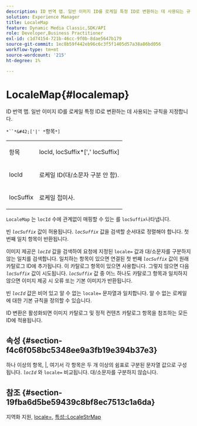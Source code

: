 ```yaml
---
description: ID 번역 맵. 일반 이미지 ID를 로케일 특정 ID로 변환하는 데 사용되는 규칙을 지정합니다.
solution: Experience Manager
title: LocaleMap
feature: Dynamic Media Classic,SDK/API
role: Developer,Business Practitioner
exl-id: c1d74154-721b-46cc-9f0b-8dae5647b179
source-git-commit: 1ec8b59f442eb96c6c3f5f1405d57a38a86bd056
workflow-type: tm+mt
source-wordcount: '215'
ht-degree: 1%

---
```


# LocaleMap{#localemap}

ID 번역 맵. 일반 이미지 ID를 로케일 특정 ID로 변환하는 데 사용되는 규칙을 지정합니다.

`*``*&#42;['|' *`항목`*]`

<table id="simpletable_A6DD1A28F8ED4178A8ADDB2F3AEFC402"> 
 <tr class="strow"> 
  <td class="stentry"> <p><span class="varname"> 항목</span> </p></td> 
  <td class="stentry"> <p><span class="varname"> locId</span>, <span class="varname"> locSuffix</span>*[','<span class="varname"> locSuffix</span>] </p></td> 
 </tr> 
 <tr class="strow"> 
  <td class="stentry"> <p><span class="varname"> locId</span> </p></td> 
  <td class="stentry"> <p>로케일 ID(대/소문자 구분 안 함). </p></td> 
 </tr> 
 <tr class="strow"> 
  <td class="stentry"> <p><span class="varname"> locSuffix</span> </p></td> 
  <td class="stentry"> <p>로케일 접미사. </p></td> 
 </tr> 
</table>

`LocaleMap` 는  `locId` 수에 관계없이 매핑할 수 있는 를  `locSuffix`나타냅니다.

빈 *`locSuffix`* 값이 허용됩니다. *`locSuffix`* 값을 검색할 순서대로 정렬해야 합니다. 첫 번째 일치 항목이 반환됩니다.

이미지 제공은 *`locId`* 값을 검색하여 요청에 지정된 `locale=` 값과 대/소문자를 구분하지 않는 일치를 검색합니다. 일치하는 항목이 있으면 연결된 첫 번째 *`locSuffix`* 값이 원래 카탈로그 ID에 추가됩니다. 이 카탈로그 항목이 있으면 사용합니다. 그렇지 않으면 다음 *`locSuffix`* 값이 시도됩니다. *`locSuffix`* 값 중 어느 하나도 카탈로그 항목과 일치하지 않으면 이미지 제공 시 오류 또는 기본 이미지가 반환됩니다.

빈 *`locId`* 값은 비어 있고 알 수 없는 `locale=` 문자열과 일치합니다. 알 수 없는 로케일에 대한 기본 규칙을 정의할 수 있습니다.

ID 변환은 활성화되면 이미지 카탈로그 및 정적 컨텐츠 카탈로그 항목을 참조하는 모든 ID에 적용됩니다.

## 속성 {#section-f4c6f058bc5348ee9a3fb19e394b37e3}

하나 이상의 항목, |, 여기서 각 항목은 두 개 이상의 쉼표로 구분된 문자열 값으로 구성됩니다. *`locId`* 와  `locale=` 비교됩니다. 대/소문자를 구분하지 않습니다.

## 참조 {#section-19fba6d5be59439c8bf8ec7513c1a6da}

지역화 지원, [locale=](../../../../../is-api/http-ref/image-serving-api-ref/c-http-protocol-reference/c-command-reference/r-locale.md#reference-8a846b2fbc004a12821b956ed3b25cfb), [특성::LocaleStrMap](../../../../../is-api/image-catalog/image-serving-api-ref/c-image-catalog-reference/c-attributes-reference/r-localestrmap.md#reference-98c42070a4bc4baf92537132be2b5b1e)
